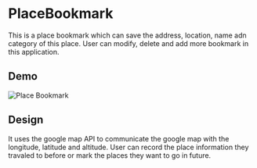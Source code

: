 # PlaceBookmark
This is a place bookmark which can save the address, location, name adn category of this place. User can modify, delete and add more bookmark in this application.

## Demo
![Place Bookmark](https://user-images.githubusercontent.com/43282464/71778885-bc498980-2f70-11ea-9527-383970008393.gif)

## Design
It uses the google map API to communicate the google map with the longitude, latitude and altitude. User can record the place information they travaled to before or mark the places they want to go in future.
